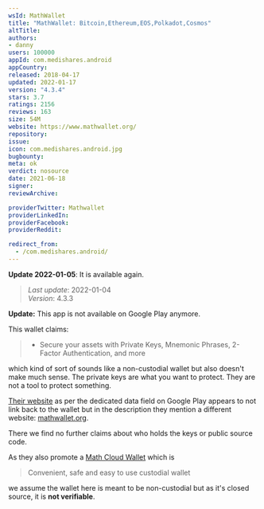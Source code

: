 ```yaml
---
wsId: MathWallet
title: "MathWallet: Bitcoin,Ethereum,EOS,Polkadot,Cosmos"
altTitle: 
authors:
- danny
users: 100000
appId: com.medishares.android
appCountry: 
released: 2018-04-17
updated: 2022-01-17
version: "4.3.4"
stars: 3.7
ratings: 2156
reviews: 163
size: 54M
website: https://www.mathwallet.org/
repository: 
issue: 
icon: com.medishares.android.jpg
bugbounty: 
meta: ok
verdict: nosource
date: 2021-06-18
signer: 
reviewArchive:

providerTwitter: Mathwallet
providerLinkedIn: 
providerFacebook: 
providerReddit: 

redirect_from:
  - /com.medishares.android/
---
```


**Update 2022-01-05**: It is available again.

> *Last update*: 2022-01-04<br>
> *Version*: 4.3.3

**Update:** This app is not available on Google Play anymore.

This wallet claims:

> - Secure your assets with Private Keys, Mnemonic Phrases, 2-Factor Authentication, and more

which kind of sort of sounds like a non-custodial wallet but also doesn't make
much sense. The private keys are what you want to protect. They are not a tool
to protect something.

[Their website](http://www.medishares.org/)
as per the dedicated data field on Google Play appears to not link
back to the wallet but in the description they mention a different website:
[mathwallet.org](https://mathwallet.org).

There we find no further claims about who holds the keys or public source code.

As they also promote a [Math Cloud Wallet](https://mathwallet.org/mathcloud/en/)
which is

> Convenient, safe and easy to use custodial wallet

we assume the wallet here is meant to be non-custodial but as it's closed source,
it is **not verifiable**.
